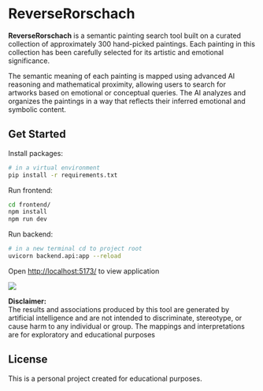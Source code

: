 # ReverseRorschach

**ReverseRorschach** is a semantic painting search tool built on a curated collection of approximately 300 hand-picked paintings. Each painting in this collection has been carefully selected for its artistic and emotional significance.

The semantic meaning of each painting is mapped using advanced AI reasoning and mathematical proximity, allowing users to search for artworks based on emotional or conceptual queries. The AI analyzes and organizes the paintings in a way that reflects their inferred emotional and symbolic content.

## Get Started
Install packages:
```bash
# in a virtual environment
pip install -r requirements.txt
```
Run frontend:
```bash
cd frontend/
npm install
npm run dev
```
Run backend:
```bash
# in a new terminal cd to project root
uvicorn backend.api:app --reload
```
Open [http://localhost:5173/](http://localhost:5173) to view application

<img src="./reverse-rorschach-walkthrough.gif" />

**Disclaimer:**  
The results and associations produced by this tool are generated by artificial intelligence and are not intended to discriminate, stereotype, or cause harm to any individual or group. The mappings and interpretations are for exploratory and educational purposes

## License
This is a personal project created for educational purposes.